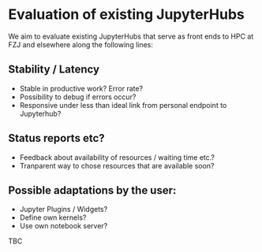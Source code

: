 # Evaluation of existing JupyterHubs

We aim to evaluate existing JupyterHubs that serve as front ends to HPC at FZJ and elsewhere along the following lines:

## Stability / Latency

- Stable in productive work?  Error rate?
- Possibility to debug if errors occur?
- Responsive under less than ideal link from personal endpoint to Jupyterhub?

## Status reports etc?

- Feedback about availability of resources / waiting time etc.?
- Tranparent way to chose resources that are available soon?

## Possible adaptations by the user:

- Jupyter Plugins / Widgets?
- Define own kernels?
- Use own notebook server?

TBC
